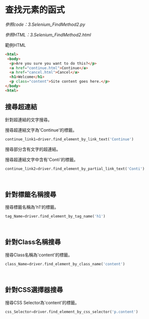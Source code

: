 # 查找元素的函式

_參照code：3.Selenium_FindMethod2.py_

_參照HTML：3.Selenium_FindMethod2.html_


範例HTML
```html
<html>
 <body>
  <p>Are you sure you want to do this?</p>
  <a href="continue.html">Continue</a>
  <a href="cancel.html">Cancel</a>
  <h1>Welcome</h1>
  <p class="content">Site content goes here.</p>
</body>
<html>
```


## 搜尋超連結
針對超連結的文字搜尋。

搜尋超連結文字為'Continue'的標籤。
```python
continue_link1=driver.find_element_by_link_text('Continue')
```
搜尋部分含有文字的超連結。

搜尋超連結文字中含有'Conti'的標籤。
```python
continue_link2=driver.find_element_by_partial_link_text('Conti')
```

<br/>

## 針對標籤名稱搜尋
搜尋標籤名稱為'h1'的標籤。
```python
tag_Name=driver.find_element_by_tag_name('h1')
```

<br/>

## 針對Class名稱搜尋
搜尋Class名稱為'content'的標籤。
```python
class_Name=driver.find_element_by_class_name('content')
```

<br/>

## 針對CSS選擇器搜尋
搜尋CSS Selector為'content'的標籤。
```python
css_Selector=driver.find_element_by_css_selector('p.content')
```